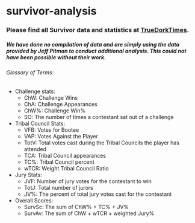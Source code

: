 # survivor-analysis

### Please find all Survivor data and statistics at [TrueDorkTimes](https://www.truedorktimes.com/survivor/boxscores/data.htm). 

##### We have done no compilation of data and are simply using the data provided by Jeff Pitman to conduct additional analysis. This could not have been possible without their work. 

###### Glossary of Terms:
+ Challenge stats:
	+ ChW: Challenge Wins
	+ ChA: Challenge Appearances
	+ ChW%: Challenge Win%
	+ SO: The number of times a contestant sat out of a challenge
+ Tribal Council Stats:
	+ VFB: Votes for Bootee
	+ VAP: Votes Against the Player
	+ TotV: Total votes cast during the Tribal Councils the player has attended
	+ TCA: Tribal Council appearances
	+ TC%: Tribal Council percent
	+ wTCR: Weight Tribal Council Ratio
+ Jury Stats:
	+ JVF: Number of jury votes for the contestant to win
	+ TotJ: Total number of jurors
	+ JV%: The percent of total jury votes cast for the contestant
+ Overall Scores:
	+ SurvSc: The sum of ChW% + TC% + JV%
	+ SurvAv: The sum of ChW + wTCR + weighted Jury%